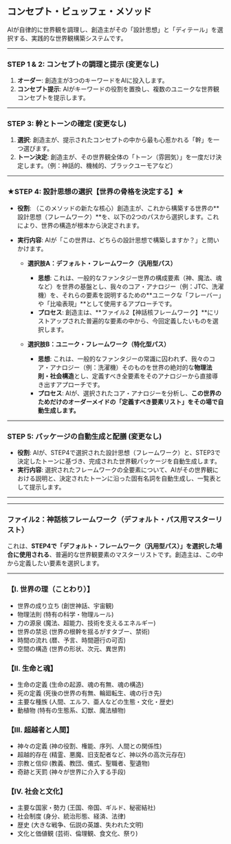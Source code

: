 ## **コンセプト・ビュッフェ・メソッド**

AIが自律的に世界観を調理し、創造主がその「設計思想」と「ディテール」を選択する、実践的な世界観構築システムです。

---

### **STEP 1 & 2: コンセプトの調理と提示 (変更なし)**

1.  **オーダー**: 創造主が3つのキーワードをAIに投入します。
2.  **コンセプト提示**: AIがキーワードの役割を置換し、複数のユニークな世界観コンセプトを提示します。

---

### **STEP 3: 幹とトーンの確定 (変更なし)**

1.  **選択**: 創造主が、提示されたコンセプトの中から最も心惹かれる「幹」を一つ選びます。
2.  **トーン決定**: 創造主が、その世界観全体の「トーン（雰囲気）」を一度だけ決定します。（例：神話的、機械的、ブラックユーモアなど）

---

### **★STEP 4: 設計思想の選択【世界の骨格を決定する】★**

* **役割**: （このメソッドの新たな核心）創造主が、これから構築する世界の**設計思想（フレームワーク）**を、以下の2つのパスから選択します。これにより、世界の構造が根本から決定されます。
* **実行内容**: AIが「この世界は、どちらの設計思想で構築しますか？」と問いかけます。

    * **選択肢A：デフォルト・フレームワーク（汎用型パス）**
        * **思想**: これは、一般的なファンタジー世界の構成要素（神、魔法、魂など）を世界の基盤とし、我々のコア・アナロジー（例：JTC、洗濯機）を、それらの要素を説明するための**ユニークな「フレーバー」や「比喩表現」**として使用するアプローチです。
        * **プロセス**: 創造主は、**ファイル2【神話核フレームワーク】**にリストアップされた普遍的な要素の中から、今回定義したいものを選択します。

    * **選択肢B：ユニーク・フレームワーク（特化型パス）**
        * **思想**: これは、一般的なファンタジーの常識に囚われず、我々のコア・アナロジー（例：洗濯機）そのものを世界の絶対的な**物理法則・社会構造**とし、定義すべき全要素をそのアナロジーから直接導き出すアプローチです。
        * **プロセス**: AIが、選択されたコア・アナロジーを分析し、**この世界のためだけのオーダーメイドの「定義すべき要素リスト」をその場で自動生成します。**

---

### **STEP 5: パッケージの自動生成と配膳 (変更なし)**

* **役割**: AIが、STEP4で選択された設計思想（フレームワーク）と、STEP3で決定したトーンに基づき、完成された世界観パッケージを自動生成します。
* **実行内容**: 選択されたフレームワークの全要素について、AIがその世界観における説明と、決定されたトーンに沿った固有名詞を自動生成し、一覧表として提示します。

***
***

### **ファイル2：神話核フレームワーク（デフォルト・パス用マスターリスト）**

これは、**STEP4で「デフォルト・フレームワーク（汎用型パス）」を選択した場合に使用される**、普遍的な世界観要素のマスターリストです。創造主は、この中から定義したい要素を選択します。

---

### **【I. 世界の理（ことわり）】**
* 世界の成り立ち (創世神話、宇宙観)
* 物理法則 (特有の科学・物理ルール)
* 力の源泉 (魔法、超能力、技術を支えるエネルギー)
* 世界の禁忌 (世界の根幹を揺るがすタブー、禁術)
* 時間の流れ (暦、予言、時間遡行の可否)
* 空間の構造 (世界の形状、次元、異世界)

### **【II. 生命と魂】**
* 生命の定義 (生命の起源、魂の有無、魂の構造)
* 死の定義 (死後の世界の有無、輪廻転生、魂の行き先)
* 主要な種族 (人間、エルフ、亜人などの生態・文化・歴史)
* 動植物 (特有の生態系、幻獣、魔法植物)

### **【III. 超越者と人間】**
* 神々の定義 (神の役割、権能、序列、人間との関係性)
* 超越的存在 (精霊、悪魔、旧支配者など、神以外の高次元存在)
* 宗教と信仰 (教義、教団、儀式、聖職者、聖遺物)
* 奇跡と天罰 (神々が世界に介入する手段)

### **【IV. 社会と文化】**
* 主要な国家・勢力 (王国、帝国、ギルド、秘密結社)
* 社会制度 (身分、統治形態、経済、法律)
* 歴史 (大きな戦争、伝説の英雄、失われた文明)
* 文化と価値観 (芸術、倫理観、食文化、祭り)
